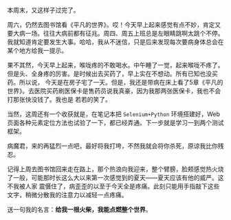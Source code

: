本周末，又这样子过完了。

周六，仍然去图书馆看《平凡的世界》。哎！今天早上起来感觉有点不妙，肯定又要大病一场。往往大病前都有征兆。周四、周五上班总是左眼睛跳啊太跳个不停。
我就知道肯定要发生大事。哈哈，我从不迷信，只是后来发现每次要病身体总会在某个地方给我一提示。

果不其然，今天早上起来，喉咙疼的不敢喝水。中午睡了一觉，起来喉咙不疼了。但是头、全身疼的厉害。是时候出去买药了，早上实在不想动。所有已知也没买药。所以说，
今天是在房子宅了一天。但是，我还是带病在床上看了5章《平凡的世界》。去医院买药刷医保卡是售药员说我真豪，因为我那两张医保卡，我也不会打那张快没钱了。我也是
若若的笑了。

当然，这周还有一个收获就是，在笔记本把 `Selenium+Python` 环境搭建好，Web页面各种元素定位方法也试验了一下，都已经弄通。下一步就是学习一到两个测试框架。

病魔君，来的再猛烈一点吧，最好将我打垮，不然我就会将你杀死，原谅我比你残忍。

记得上周去图书馆回来走在路上，那个热浪向我迎来，整个臂膀，脸颊感觉热火烧了一般，可能那时长这么大以来第一次感觉到的夏天——夏天应该有他的威严。这不我被人家
震慑住了，病歪歪的以至于今天全是疼痛。此刻只能用手指敲下这些文字，稍微分散我的注意力以减轻一点疼痛。

送一句我的名言：**给我一根火柴，我能点燃整个世界**。



